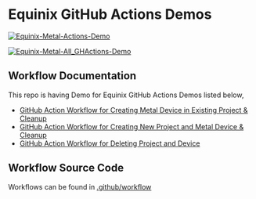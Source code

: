 # Equinix GitHub Actions Demos

[![Equinix-Metal-Actions-Demo](https://github.com/chefgs/equinix_demos/actions/workflows/equinix_workflow.yml/badge.svg?branch=main)](https://github.com/chefgs/equinix_demos/actions/workflows/equinix_workflow.yml)

[![Equinix-Metal-All_GHActions-Demo](https://github.com/chefgs/equinix_demos/actions/workflows/equinix_all_actions_workflow.yml/badge.svg?branch=main)](https://github.com/chefgs/equinix_demos/actions/workflows/equinix_all_actions_workflow.yml)

## Workflow Documentation
This repo is having Demo for Equinix GitHub Actions Demos listed below,
- [GitHub Action Workflow for Creating Metal Device in Existing Project & Cleanup](./workflow_docs/equinix_workflow_doc.md)
- [GitHub Action Workflow for Creating New Project and Metal Device & Cleanup](./workflow_docs/equinix_all_actions_workflow_doc.md)
- [GitHub Action Workflow for Deleting Project and Device](./workflow_docs/equinix_delete_workflow_doc.md)

## Workflow Source Code
Workflows can be found in [.github/workflow](./.github/workflows)